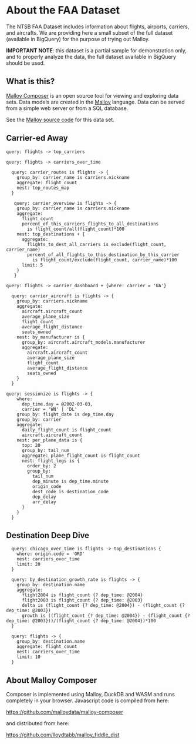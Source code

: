 # About the FAA Dataset

The NTSB FAA Dataset includes information about flights, airports, carriers, and aircrafts. We are providing here a small subset of the full dataset (available in BigQuery) for the purpose of trying out Malloy.

**IMPORTANT NOTE**: this dataset is a partial sample for demonstration only, and to properly analyze the data, the full dataset available in BigQuery should be used.

## What is this?

[Malloy Composer](https://github.com/malloydata/malloy-composer) is an open source tool for viewing and exploring data sets.  Data models are created in the  [Malloy](https://github.com/malloydata/malloy/) language.  Data can be served from a simple web server or from a SQL database.  

See the [Malloy source code](https://github.com/malloydata/malloy-samples/tree/main/duckdb/faa) for this data set.


## Carrier-ed Away

<!-- malloy-query  
  name="Top Carriers"
  model="./flights.malloy"
  description="Top ten carriers by count of flights"
  renderer="table"
-->
```
query: flights -> top_carriers
```

<!-- malloy-query  
  name="Flights Over Time by Carrier"
  model="./flights.malloy"
  renderer="line_chart"
-->
```
query: flights -> carriers_over_time
```


<!-- malloy-query  
  name="Top Routes by Carrier"
  model="./flights.malloy"
  description="Returns a map of the top 100 routes for each carrier"
-->
```
  query: carrier_routes is flights -> {
    group_by: carrier_name is carriers.nickname
    aggregate: flight_count
    nest: top_routes_map
  }
```

<!-- malloy-query  
  name="Carrier Quick Overview"
  model="./flights.malloy"
  renderer="dashboard"
  description="A dashboard showing high-level information for each Carrier"
-->
```
   query: carrier_overview is flights -> {
    group_by: carrier_name is carriers.nickname
    aggregate:
      flight_count
      percent_of_this_carriers_flights_to_all_destinations
        is flight_count/all(flight_count)*100
    nest: top_destinations + {
      aggregate:
        flights_to_dest_all_carriers is exclude(flight_count, carrier_name)
        percent_of_all_flights_to_this_destination_by_this_carrier
          is flight_count/exclude(flight_count, carrier_name)*100
      limit: 5
    }
   }
```

<!-- malloy-query  
  name="United Airlines Full Dashboard"
  model="./flights.malloy"
  renderer="dashboard"
  description="A much more detailed and rich dashboard; can be filtered to any Carrier."
-->
```
query: flights -> carrier_dashboard + {where: carrier = 'UA'}
```


<!-- malloy-query  
  name="Aircraft Summary"
  model="./flights.malloy"
  renderer="dashboard"
  description="Shows metrics about the fleet of each Carrier. Note: This represents a small sample of the complete FAA dataset!"
-->
```
  query: carrier_aircraft is flights -> {
    group_by: carriers.nickname
    aggregate:
      aircraft.aircraft_count
      average_plane_size
      flight_count
      average_flight_distance
      seats_owned
    nest: by_manufacturer is {
      group_by: aircraft.aircraft_models.manufacturer
      aggregate:
        aircraft.aircraft_count
        average_plane_size
        flight_count
        average_flight_distance
        seats_owned
    }
  }
```

<!-- malloy-query  
  name="Sessionisation Example"
  model="./flights.malloy"
  renderer="dashboard"  
  description="If we think of aircraft flights as a transaction.  We can roll up all transactions in a given day by a carrier into a single nested table. Note: This represents a small sample of the complete FAA dataset!"
-->
```
query: sessionize is flights -> {
    where: 
      dep_time.day = @2002-03-03,
      carrier = 'WN' | 'DL'
    group_by: flight_date is dep_time.day
    group_by: carrier
    aggregate: 
      daily_flight_count is flight_count
      aircraft.aircraft_count
    nest: per_plane_data is {
      top: 20
      group_by: tail_num
      aggregate: plane_flight_count is flight_count
      nest: flight_legs is {
        order_by: 2
        group_by:
          tail_num
          dep_minute is dep_time.minute
          origin_code
          dest_code is destination_code
          dep_delay
          arr_delay
      }
    }
  }
```


## Destination Deep Dive

<!-- malloy-query  
  name="Chicago Over Time"
  model="./flights.malloy"
  description="The most popular destinations from Chicago, over time"
  renderer="dashboard"
-->
```
  query: chicago_over_time is flights -> top_destinations {
    where: origin.code = 'ORD'
    nest: carriers_over_time
    limit: 20
  }
```

<!-- malloy-query  
  name="Flight Traffic YOY by Destination"
  model="./flights.malloy"
  description="For each destination, shows flights in 2003 and 2004, as well as the delta and growth between the two years."
-->
```
  query: by_destination_growth_rate is flights -> {
    group_by: destination.name
    aggregate: 
      flight2004 is flight_count {? dep_time: @2004}
      flight2003 is flight_count {? dep_time: @2003}
      delta is (flight_count {? dep_time: @2004}) - (flight_count {? dep_time: @2003})
      growth is ((flight_count {? dep_time: @2004}) - (flight_count {? dep_time: @2003}))/(flight_count {? dep_time: @2004})*100
  }
```

<!-- malloy-query  
  name="Carrier Popularity Over Time By Destination"
  model="./flights.malloy"
  description="Returns a line chart of carrier flights over time for each destination"
-->
```
  query: flights -> {
    group_by: destination.name
    aggregate: flight_count
    nest: carriers_over_time
    limit: 10
  }
```



## About Malloy Composer

Composer is implemented using Malloy, DuckDB and WASM and runs completely
in your browser.  Javascript code is compiled from here:

  https://github.com/malloydata/malloy-composer
  
 and distributed from here:
 
   https://github.com/lloydtabb/malloy_fiddle_dist
